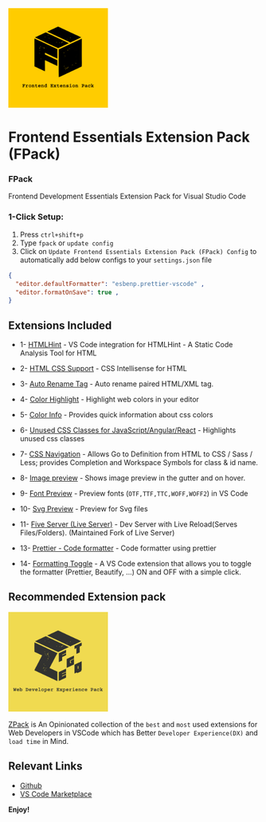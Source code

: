 <a href="https://marketplace.visualstudio.com/items?itemName=SeyyedKhandon.fpack">
  <img style="margin:auto;" src="./assets/fpack.jpg" width="200px" />
</a>

# Frontend Essentials Extension Pack (FPack)

### FPack

Frontend Development Essentials Extension Pack for Visual Studio Code

### 1-Click Setup:

1. Press `ctrl+shift+p`
2. Type `fpack` or `update config`
3. Click on `Update Frontend Essentials Extension Pack (FPack) Config` to automatically add below configs to your `settings.json` file


```json
{
  "editor.defaultFormatter": "esbenp.prettier-vscode" ,
  "editor.formatOnSave": true ,
}
```

## Extensions Included

- 1- [HTMLHint](https://marketplace.visualstudio.com/items?itemName=HTMLHint.vscode-htmlhint) - VS Code integration for HTMLHint - A Static Code Analysis Tool for HTML

- 2- [HTML CSS Support](https://marketplace.visualstudio.com/items?itemName=ecmel.vscode-html-css) - CSS Intellisense for HTML

- 3- [Auto Rename Tag](https://marketplace.visualstudio.com/items?itemName=formulahendry.auto-rename-tag) - Auto rename paired HTML/XML tag.

- 4- [Color Highlight](https://marketplace.visualstudio.com/items?itemName=naumovs.color-highlight) - Highlight web colors in your editor

- 5- [Color Info](https://marketplace.visualstudio.com/items?itemName=bierner.color-info) - Provides quick information about css colors

- 6- [Unused CSS Classes for JavaScript/Angular/React](https://marketplace.visualstudio.com/items?itemName=rcore.rcore-unused-css-classes) - Highlights unused css classes

- 7- [CSS Navigation](https://marketplace.visualstudio.com/items?itemName=pucelle.vscode-css-navigation) - Allows Go to Definition from HTML to CSS / Sass / Less; provides Completion and Workspace Symbols for class & id name.

- 8- [Image preview](https://marketplace.visualstudio.com/items?itemName=kisstkondoros.vscode-gutter-preview) - Shows image preview in the gutter and on hover.

- 9- [Font Preview](https://marketplace.visualstudio.com/items?itemName=ctcuff.font-preview) - Preview fonts (`OTF,TTF,TTC,WOFF,WOFF2`) in VS Code

- 10- [Svg Preview](https://marketplace.visualstudio.com/items?itemName=SimonSiefke.svg-preview) - Preview for Svg files

- 11- [Five Server (Live Server)](https://marketplace.visualstudio.com/items?itemName=yandeu.five-server) - Dev Server with Live Reload(Serves Files/Folders). (Maintained Fork of Live Server)

- 13- [Prettier - Code formatter](https://marketplace.visualstudio.com/items?itemName=esbenp.prettier-vscode) - Code formatter using prettier

- 14- [Formatting Toggle](https://marketplace.visualstudio.com/items?itemName=tombonnike.vscode-status-bar-format-toggle) - A VS Code extension that allows you to toggle the formatter (Prettier, Beautify, …) ON and OFF with a simple click.

## Recommended Extension pack

<a href="https://marketplace.visualstudio.com/items?itemName=SeyyedKhandon.zpack">
  <img style="margin:auto;" src="./assets/zpack.jpg" alt="zpack" width="200px" />
</a>

[ZPack](https://marketplace.visualstudio.com/items?itemName=SeyyedKhandon.zpack) is An Opinionated collection of the `best` and `most` used extensions for Web Developers in VSCode which has Better `Developer Experience(DX)` and `load time` in Mind.

## Relevant Links

- [Github](https://github.com/SeyyedKhandon/fpack)
- [VS Code Marketplace](https://marketplace.visualstudio.com/items?itemName=SeyyedKhandon.fpack)

**Enjoy!**
